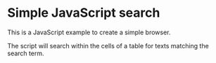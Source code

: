 # Simple JavaScript search
This is a JavaScript example to create a simple browser.

The script will search within the cells of a table for texts matching the search term.
